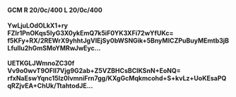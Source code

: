 #### GCM R 20/0c/400 L 20/0c/400
**YwLjuLOdOLkX1+ry**<br/>**FZIr1PnOKqs5IyG3X0ykEmQ7k5iF0YK3XFi72wYfUKc=**<br/>**f5KFy+RX/2REWrX9yhhtJgVIEjSy0bWSNGik+5BnyMICZPuBuyMEmtb3jBLfuIlu2hGmSMoYMRwJwEyc...**<br/><br/>
**UETKGLJWmnoZC30f**<br/>**Vv9o0wvT9OFIl7Vjg9G2ab+Z5VZBHCsBClKSnN+EoNQ=**<br/>**rfxNaEswYqnc15lz0lvmniFrn7gg/KXgGcMqkmcohd+S+kvLz+UoKEsaPQqRZjvEA+ChUk/TtahtodJE...**